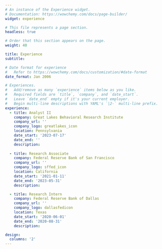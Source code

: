 ```yaml
---
# An instance of the Experience widget.
# Documentation: https://wowchemy.com/docs/page-builder/
widget: experience

# This file represents a page section.
headless: true

# Order that this section appears on the page.
weight: 40

title: Experience
subtitle:

# Date format for experience
#   Refer to https://wowchemy.com/docs/customization/#date-format
date_format: Jan 2006

# Experiences.
#   Add/remove as many `experience` items below as you like.
#   Required fields are `title`, `company`, and `date_start`.
#   Leave `date_end` empty if it's your current employer.
#   Begin multi-line descriptions with YAML's `|2-` multi-line prefix.
experience:
  - title: Analyst II
    company: Great Lakes Behavioral Research Institute
    company_url: ''
    company_logo: greatlakes_icon
    location: Pennsylvania
    date_start: '2023-07-17'
    date_end: ''
    description:
    
  - title: Research Associate
    company: Federal Reserve Bank of San Francisco
    company_url: ''
    company_logo: sffed_icon
    location: California
    date_start: '2021-01-11'
    date_end: '2023-05-31'
    description:

  - title: Research Intern
    company: Federal Reserve Bank of Dallas
    company_url: ''
    company_logo: dallasfedicon
    location: Texas
    date_start: '2020-06-01'
    date_end: '2020-08-31'
    description:

design:
  columns: '2'
---
```

